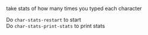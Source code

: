 take stats of how many times you typed each character

Do `char-stats-restart` to start  
Do `char-stats-print-stats` to print stats
